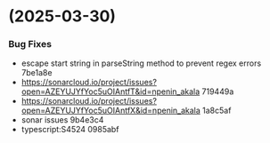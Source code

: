 #  (2025-03-30)


### Bug Fixes

* escape start string in parseString method to prevent regex errors 7be1a8e
* https://sonarcloud.io/project/issues?open=AZEYUJYfYoc5uOIAntfT&id=npenin_akala 719449a
* https://sonarcloud.io/project/issues?open=AZEYUJYfYoc5uOIAntfX&id=npenin_akala 1a8c5af
* sonar issues 9b4e3c4
* typescript:S4524 0985abf



